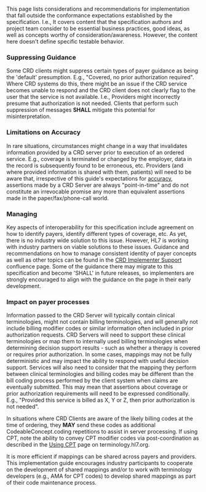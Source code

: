 This page lists considerations and recommendations for implementation that fall outside the conformance expectations established by the specification.  I.e., It covers content that the specification authors and project team consider to be essential business practices, good ideas, as well as concepts worthy of consideration/awareness.  However, the content here doesn't define specific testable behavior.

### Suppressing Guidance

Some CRD clients might suppress certain types of payer guidance as being the 'default' presumption.  E.g., "Covered, no prior authorization required".  Where CRD systems do this, there might be an issue if the CRD service becomes unable to respond and the CRD client does not clearly flag to the user that the service is not available.  I.e., Providers might incorrectly presume that authorization is not needed.  Clients that perform such suppression of messages **SHALL** mitigate this potential for misinterpretation.

### Limitations on Accuracy

In rare situations, circumstances might change in a way that invalidates information provided by a CRD server prior to execution of an ordered service.  E.g., coverage is terminated or changed by the employer, data in the record is subsequently found to be erroneous, etc.  Providers (and where provided information is shared with them, patients) will need to be aware that, irrespective of this guide's expectations for [accuracy](foundation.html#accuracy), assertions made by a CRD Server are always "point-in-time" and do not constitute an irrevocable promise any more than equivalent assertions made in the paper/fax/phone-call world.

### Managing 

Key aspects of interoperability for this specification include agreement on how to identify payers, identify different types of coverage, etc.  As yet, there is no industry wide solution to this issue.  However, HL7 is working with industry partners on viable solutions to these issues.  Guidance and recommendations on how to manage consistent identity of payer concepts as well as other topics can be found in the [CRD Implementer Support](https://confluence.hl7.org/pages/viewpage.action?pageId=91991946) confluence page.  Some of the guidance there may migrate to this specification and become 'SHALL' in future releases, so implementers are strongly encouraged to align with the guidance on the page in their early development.

### Impact on payer processes

Information passed to the CRD Server will typically contain clinical terminologies, might not contain billing terminologies, and will generally not include billing modifier codes or similar information often included in prior authorization requests.  CRD Servers will need to support these clinical terminologies or map them to internally used billing terminologies when determining decision support results - such as whether a therapy is covered or requires prior authorization.  In some cases, mappings may not be fully deterministic and may impact the ability to respond with useful decision support.  Services will also need to consider that the mapping they perform between clinical terminologies and billing codes may be different than the bill coding process performed by the client system when claims are eventually submitted.  This may mean that assertions about coverage or prior authorization requirements will need to be expressed conditionally.  E.g., "Provided this service is billed as X, Y or Z, then prior authorization is not needed".

In situations where CRD Clients are aware of the likely billing codes at the time of ordering, they **MAY** send these codes as additional CodeableConcept.coding repetitions to assist in server processing.  If using CPT, note the ability to convey CPT modifier codes via post-coordination as described in the [Using CPT](https://terminology.hl7.org/CPT.html) page on terminology.hl7.org.

It is more efficient if mappings can be shared across payers and providers.  This implementation guide encourages industry participants to cooperate on the development of shared mappings and/or to work with terminology developers (e.g., AMA for CPT codes) to develop shared mappings as part of their code maintenance process.
